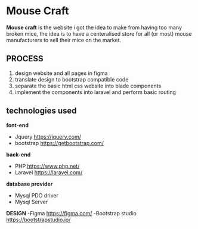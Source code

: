 # Mouse Craft
**Mouse craft** is the website i got the idea to make from having too many broken mice, the idea is to have a centeralised store for all (or most) mouse manufacturers to sell their mice on the market.


## PROCESS
1. design website and all pages in figma
2. translate design to bootstrap compatible code 
3. separate the basic html css website into blade components 
4. implement the components into laravel and perform basic routing


## technologies used 
**font-end**
  - Jquery https://jquery.com/
  - bootstrap https://getbootstrap.com/
  
**back-end**
  - PHP https://www.php.net/
  - Laravel https://laravel.com/
  
**database provider**
  - Mysql PDO driver
  - Mysql Server
  
**DESIGN**
  -Figma https://figma.com/
  -Bootstrap studio https://bootstrapstudio.io/